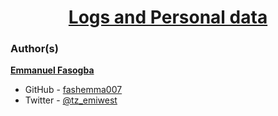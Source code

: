 <h1 style="text-align: center;">
	<a href='https://intranet.alxswe.com/projects/1239'>
		Logs and Personal data
	</a>
</h1>



### Author(s)

[**Emmanuel Fasogba**](https://www.linkedin.com/in/emmanuelofasogba/)
- GitHub - [fashemma007](https://github.com/fashemma007)
- Twitter - [@tz_emiwest](https://www.twitter.com/tz_emiwest)
